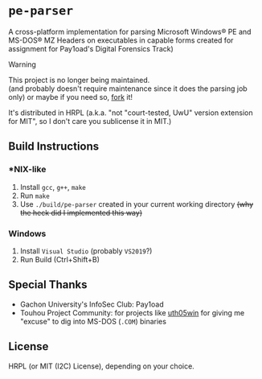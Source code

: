 # `pe-parser`
A cross-platform implementation for parsing Microsoft Windows® PE and MS-DOS® MZ Headers on executables in capable forms created for assignment for Pay1oad's Digital Forensics Track)

> [!WARNING]
> This project is no longer being maintained.  
> (and probably doesn't require maintenance since it does the parsing job only)
> or maybe if you need so, [fork](https://github.com/Alex4386-vault/pe-parser/fork) it!
> 
> It's distributed in HRPL (a.k.a. "not "court-tested, UwU" version extension for MIT", so I don't care you sublicense it in MIT.)

## Build Instructions
### *NIX-like
1. Install `gcc`, `g++`, `make`
2. Run `make`
3. Use `./build/pe-parser` created in your current working directory
   ~~(why the heck did I implemented this way)~~

### Windows
1. Install `Visual Studio` (probably `VS2019`?)
2. Run Build (Ctrl+Shift+B)

## Special Thanks
* Gachon University's InfoSec Club: Pay1oad
* Touhou Project Community: for projects like [uth05win](https://github.com/KyoriAsh/uth05win) for giving me "excuse" to dig into MS-DOS (`.COM`) binaries

## License
HRPL (or MIT (I2C) License), depending on your choice.
